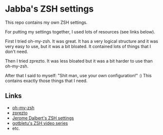 # Jabba's ZSH settings

This repo contains my own ZSH settings.

For putting my settings together, I used
lots of resources (see links below).

First I tried oh-my-zsh. It was great. It has a very
logical structure and it was very easy to use, but it
was a bit bloated. It contained lots of things that I
don't need.

Then I tried zprezto. It was less bloated but it was
a bit harder to use than oh-my-zsh.

After that I said to myself: "Shit man, use your own
configuration!" :) This contains exactly those things
that I need.

## Links

* [oh-my-zsh](https://github.com/robbyrussell/oh-my-zsh)
* [zprezto](https://github.com/sorin-ionescu/prezto)
* [Jerome Dalbert's ZSH settings](https://github.com/jeromedalbert/dotfiles)
* [gotbletu's ZSH video series](https://www.youtube.com/playlist?list=PL66D9420766CE3902)
* etc.
